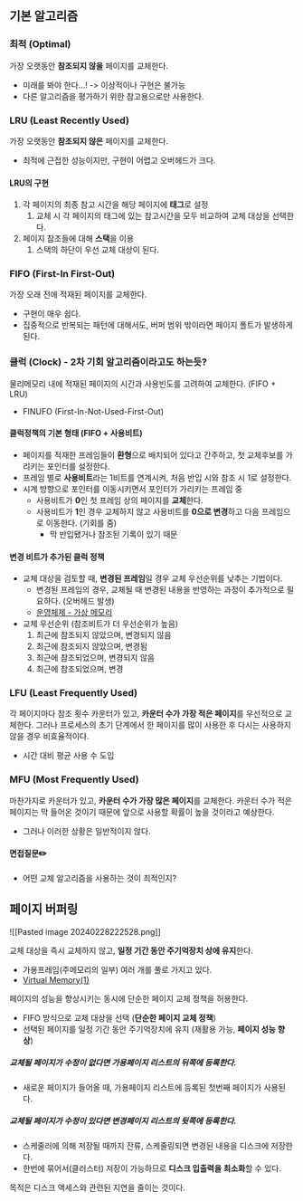 ## 기본 알고리즘

### 최적 (Optimal)

가장 오랫동안 **참조되지 않을** 페이지를 교체한다.
- 미래를 봐야 한다...! -> 이상적이나 구현은 불가능
- 다른 알고리즘을 평가하기 위한 참고용으로만 사용한다.

### LRU (Least Recently Used)

가장 오랫동안 **참조되지 않은** 페이지를 교체한다.
- 최적에 근접한 성능이지만, 구현이 어렵고 오버헤드가 크다.

#### LRU의 구현
1. 각 페이지의 최종 참고 시간을 해당 페이지에 **태그**로 설정
	1. 교체 시 각 페이지의 태그에 있는 참고시간을 모두 비교하여 교체 대상을 선택한다.
2. 페이지 참조들에 대해 **스택**을 이용
	1. 스택의 하단이 우선 교체 대상이 된다.

### FIFO (First-In First-Out)

가장 오래 전에 적재된 페이지를 교체한다.
- 구현이 매우 쉽다.
- 집중적으로 반복되는 패턴에 대해서도, 버퍼 범위 밖이라면 페이지 폴트가 발생하게 된다.

### 클럭 (Clock) - 2차 기회 알고리즘이라고도 하는듯?

물리메모리 내에 적재된 페이지의 시간과 사용빈도를 고려하여 교체한다. (FIFO + LRU)
- FINUFO (First-In-Not-Used-First-Out)

#### 클럭정책의 기본 형태 (FIFO + 사용비트)
- 페이지를 적재한 프레임들이 **환형**으로 배치되어 있다고 간주하고, 첫 교체후보를 가리키는 포인터를 설정한다.
- 프레임 별로 **사용비트**라는 1비트를 연계시켜, 처음 반입 시와 참조 시 1로 설정한다.
- 시계 방향으로 포인터를 이동시키면서 포인터가 가리키는 프레임 중
	- 사용비트가 **0**인 첫 프레임 상의 페이지를 **교체**한다.
	- 사용비트가 **1**인 경우 교체하지 않고 사용비트를 **0으로 변경**하고 다음 프레임으로 이동한다. (기회를 줌)
		- 막 반입됐거나 참조된 기록이 있기 때문

#### 변경 비트가 추가된 클럭 정책
- 교체 대상을 검토할 때, **변경된 프레임**일 경우 교체 우선순위를 낮추는 기법이다.
	- 변경된 프레임의 경우, 교체될 때 변경된 내용을 반영하는 과정이 추가적으로 필요하다. (오버헤드 발생)
	- [운영체제 - 가상 메모리](https://velog.io/@kang1221/CS-%EC%9A%B4%EC%98%81%EC%B2%B4%EC%A0%9C-%EA%B0%80%EC%83%81-%EB%A9%94%EB%AA%A8%EB%A6%AC)
- 교체 우선순위 (참조비트가 더 우선순위가 높음)
	1. 최근에 참조되지 않았으며, 변경되지 않음
	2. 최근에 참조되지 않았으며, 변경됨
	3. 최근에 참조되었으며, 변경되지 않음
	4. 최근에 참조되었으며, 변경

### LFU (Least Frequently Used)

각 페이지마다 참조 횟수 카운터가 있고, **카운터 수가 가장 적은 페이지**를 우선적으로 교체한다.
그러나 프로세스의 초기 단계에서 한 페이지를 많이 사용한 후 다시는 사용하지 않을 경우 비효율적이다.
- 시간 대비 평균 사용 수 도입

### MFU (Most Frequently Used)

마찬가지로 카운터가 있고, **카운터 수가 가장 많은 페이지**를 교체한다.
카운터 수가 적은 페이지는 막 들어온 것이기 때문에 앞으로 사용할 확률이 높을 것이라고 예상한다.
- 그러나 이러한 상황은 일반적이지 않다.

#### 면접질문✏️
- 어떤 교체 알고리즘을 사용하는 것이 최적인지?


## 페이지 버퍼링

![[Pasted image 20240228222528.png]]

교체 대상을 즉시 교체하지 않고, **일정 기간 동안 주기억장치 상에 유지**한다.
- 가용프레임(주메모리의 일부) 여러 개를 풀로 가지고 있다.
- [Virtual Memory(1)](https://twinw.tistory.com/106)

페이지의 성능을 향상시키는 동시에 단순한 페이지 교체 정책을 허용한다.
- FIFO 방식으로 교체 대상을 선택 (**단순한 페이지 교체 정책**)
- 선택된 페이지를 일정 기간 동안 주기억장치에 유지 (재활용 가능, **페이지 성능 향상**)

##### 교체될 페이지가 **수정이 없다면** 가용페이지 리스트의 뒤쪽에 등록한다.
- 새로운 페이지가 들어올 때, 가용페이지 리스트에 등록된 첫번째 페이지가 사용된다.

##### 교체될 페이지가 **수정이 있다면** 변경페이지 리스트의 뒷쪽에 등록한다.
- 스케줄러에 의해 저장될 때까지 잔류, 스케줄링되면 변경된 내용을 디스크에 저장한다.
- 한번에 묶어서(클러스터) 저장이 가능하므로 **디스크 입출력을 최소화**할 수 있다.

목적은 디스크 액세스와 관련된 지연을 줄이는 것이다.

